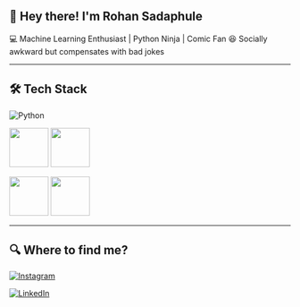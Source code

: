 ## 🚀 Hey there! I'm Rohan Sadaphule

💻 Machine Learning Enthusiast | Python Ninja | Comic Fan
😆 Socially awkward but compensates with bad jokes

---

## 🛠️ Tech Stack

![Python](https://img.shields.io/badge/Python-3776AB?style=for-the-badge&logo=python&logoColor=white)

  <img src="https://img.icons8.com/?size=100&id=xSkewUSqtErH&format=png&color=000000" width="70px" height="70px">  <img src="https://img.icons8.com/?size=100&id=aR9CXyMagKIS&format=png&color=000000" width="70px" height="70px"> 


  <img src="https://upload.wikimedia.org/wikipedia/commons/0/05/Scikit_learn_logo_small.svg" width="70px" height="70px">   <img src="https://img.icons8.com/?size=100&id=n3QRpDA7KZ7P&format=png&color=000000" width="70px" height="70px">

  


---

 ## 🔍 Where to find me?

[![Instagram](https://img.shields.io/badge/Instagram-E4405F?style=for-the-badge&logo=instagram&logoColor=white)](https://instagram.com/rohansadaphule)

[![LinkedIn](https://img.shields.io/badge/LinkedIn-0A66C2?style=for-the-badge&logo=linkedin&logoColor=white)](https://www.linkedin.com/in/rohansadaphule)

<!---
rohansadaphule/rohansadaphule is a ✨ special ✨ repository because its `README.md` (this file) appears on your GitHub profile.
You can click the Preview link to take a look at your changes.
--->
